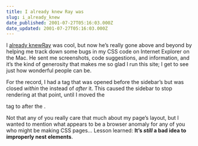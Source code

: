 ```yaml
---
title: I already knew Ray was
slug: i_already_knew
date_published: 2001-07-27T05:16:03.000Z
date_updated: 2001-07-27T05:16:03.000Z
---
```


I [already knew](http://www.dashes.com/anil/index.php?blogarch/2001_02_01_archive.php#2558697)[Ray](http://www.themaxx.com/bits/) was cool, but now he’s really gone above and beyond by helping me track down some bugs in my CSS code on Internet Explorer on the Mac. He sent me screenshots, code suggestions, and information, and it’s the kind of generosity that makes me so glad I run this site; I get to see just how wonderful people can be.

For the record, I had a  tag that was opened before the sidebar’s 
 but was closed *within* the 
 instead of *after* it. This caused the sidebar to stop rendering at that point, until I moved the 

 tag to after the 
.

Not that any of you really care that much about my page’s layout, but I wanted to mention what appears to be a browser anomaly for any of you who might be making CSS pages… Lesson learned: **It’s *still* a bad idea to improperly nest elements**.
